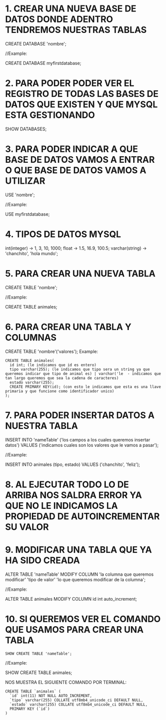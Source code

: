 # 1. CREAR UNA NUEVA BASE DE DATOS DONDE ADENTRO TENDREMOS NUESTRAS TABLAS

CREATE DATABASE 'nombre';

//Example:

CREATE DATABASE myfirstdatabase;

# 2. PARA PODER PODER VER EL REGISTRO DE TODAS LAS BASES DE DATOS QUE EXISTEN Y QUE MYSQL ESTA GESTIONANDO

SHOW DATABASES;

# 3. PARA PODER INDICAR A QUE BASE DE DATOS VAMOS A ENTRAR O QUE BASE DE DATOS VAMOS A UTILIZAR

USE 'nombre';

//Example:

USE myfirstdatabase;

# 4. TIPOS DE DATOS MYSQL

int(integer) -> 1, 3, 10, 1000;
float -> 1.5, 16.9, 100.5;
varchar(string) -> 'chanchito', 'hola mundo';

# 5. PARA CREAR UNA NUEVA TABLA

CREATE TABLE 'nombre';

//Example:

CREATE TABLE animales;

# 6. PARA CREAR UNA TABLA Y COLUMNAS

CREATE TABLE 'nombre'('valores');   Example:

~~~
CREATE TABLE animales(
  id int; (le indicamos que id es entero)
  tipo varchar(255); (le indicamos que tipo sera un string ya que queremos indicar que tipo de animal es) | varchar('le  - indicamos que tan largo queremos que sea la cadena de caracteres)
  estado varchar(255);
  CREATE PRIMARY KEY(id); (con esto le indicamos que esta es una llave primaria y que funcione como identificador unico)
);
~~~

# 7. PARA PODER INSERTAR DATOS A NUESTRA TABLA

INSERT INTO 'nameTable' ('los campos a los cuales queremos insertar datos') VALUES ('indicamos cuales son los valores que le vamos a pasar');

//Example:

INSERT INTO animales (tipo, estado) VALUES ('chanchito', 'feliz');

# 8. AL EJECUTAR TODO LO DE ARRIBA NOS SALDRA ERROR YA QUE NO LE INDICAMOS LA PROPIEDAD DE AUTOINCREMENTAR SU VALOR

# 9. MODIFICAR UNA TABLA QUE YA HA SIDO CREADA

ALTER TABLE 'nameTable' MODIFY COLUMN 'la columna que queremos modificar' 'tipo de valor' 'lo que queremos modificar de la columna';

//Example:

ALTER TABLE animales MODIFY COLUMN id int auto_increment;

# 10. SI QUEREMOS VER EL COMANDO QUE USAMOS PARA CREAR UNA TABLA
~~~
SHOW CREATE TABLE 'nameTable';
~~~
//Example:

SHOW CREATE TABLE animales;

NOS MUESTRA EL SIGUIENTE COMANDO POR TERMINAL:

~~~
CREATE TABLE `animales` (
  `id` int(11) NOT NULL AUTO_INCREMENT,
  `tipo` varchar(255) COLLATE utf8mb4_unicode_ci DEFAULT NULL,
  `estado` varchar(255) COLLATE utf8mb4_unicode_ci DEFAULT NULL,
  PRIMARY KEY (`id`)
)
~~~
